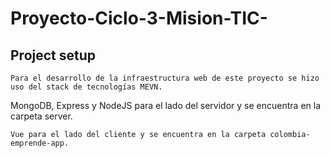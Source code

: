 # Proyecto-Ciclo-3-Mision-TIC-

## Project setup
``` 
Para el desarrollo de la infraestructura web de este proyecto se hizo uso del stack de tecnologías MEVN.
```
MongoDB, Express y NodeJS para el lado del servidor y se encuentra en la carpeta server.
```
Vue para el lado del cliente y se encuentra en la carpeta colombia-emprende-app.
```
